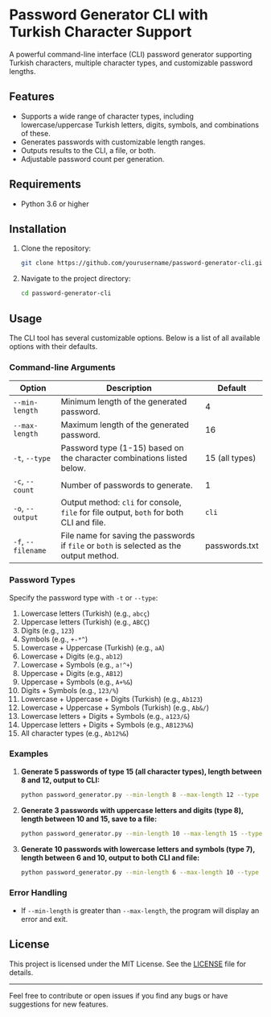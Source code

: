 # Password Generator CLI with Turkish Character Support

A powerful command-line interface (CLI) password generator supporting Turkish characters, multiple character types, and customizable password lengths.

## Features

- Supports a wide range of character types, including lowercase/uppercase Turkish letters, digits, symbols, and combinations of these.
- Generates passwords with customizable length ranges.
- Outputs results to the CLI, a file, or both.
- Adjustable password count per generation.

## Requirements

- Python 3.6 or higher

## Installation

1. Clone the repository:
   ```bash
   git clone https://github.com/yourusername/password-generator-cli.git
   ```
2. Navigate to the project directory:
   ```bash
   cd password-generator-cli
   ```

## Usage

The CLI tool has several customizable options. Below is a list of all available options with their defaults.

### Command-line Arguments

| Option          | Description                                                                                 | Default        |
|-----------------|---------------------------------------------------------------------------------------------|----------------|
| `--min-length`  | Minimum length of the generated password.                                                   | 4              |
| `--max-length`  | Maximum length of the generated password.                                                   | 16             |
| `-t`, `--type`  | Password type (1-15) based on the character combinations listed below.                      | 15 (all types) |
| `-c`, `--count` | Number of passwords to generate.                                                            | 1              |
| `-o`, `--output`| Output method: `cli` for console, `file` for file output, `both` for both CLI and file.     | `cli`          |
| `-f`, `--filename` | File name for saving the passwords if `file` or `both` is selected as the output method. | passwords.txt  |

### Password Types

Specify the password type with `-t` or `--type`:

1. Lowercase letters (Turkish) (e.g., `abcç`)
2. Uppercase letters (Turkish) (e.g., `ABCÇ`)
3. Digits (e.g., `123`)
4. Symbols (e.g., `+-*^`)
5. Lowercase + Uppercase (Turkish) (e.g., `aA`)
6. Lowercase + Digits (e.g., `ab12`)
7. Lowercase + Symbols (e.g., `a!^+`)
8. Uppercase + Digits (e.g., `AB12`)
9. Uppercase + Symbols (e.g., `A+%&`)
10. Digits + Symbols (e.g., `123/%`)
11. Lowercase + Uppercase + Digits (Turkish) (e.g., `Ab123`)
12. Lowercase + Uppercase + Symbols (Turkish) (e.g., `Ab&/`)
13. Lowercase letters + Digits + Symbols (e.g., `a123/&`)
14. Uppercase letters + Digits + Symbols (e.g., `AB123%&`)
15. All character types (e.g., `Ab12%&`)

### Examples

1. **Generate 5 passwords of type 15 (all character types), length between 8 and 12, output to CLI:**
   ```bash
   python password_generator.py --min-length 8 --max-length 12 --type 15 --count 5 --output cli
   ```

2. **Generate 3 passwords with uppercase letters and digits (type 8), length between 10 and 15, save to a file:**
   ```bash
   python password_generator.py --min-length 10 --max-length 15 --type 8 --count 3 --output file --filename my_passwords.txt
   ```

3. **Generate 10 passwords with lowercase letters and symbols (type 7), length between 6 and 10, output to both CLI and file:**
   ```bash
   python password_generator.py --min-length 6 --max-length 10 --type 7 --count 10 --output both
   ```

### Error Handling

- If `--min-length` is greater than `--max-length`, the program will display an error and exit.

## License

This project is licensed under the MIT License. See the [LICENSE](LICENSE) file for details.

---

Feel free to contribute or open issues if you find any bugs or have suggestions for new features.
